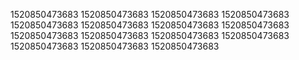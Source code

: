 1520850473683
1520850473683
1520850473683
1520850473683
1520850473683
1520850473683
1520850473683
1520850473683
1520850473683
1520850473683
1520850473683
1520850473683
1520850473683
1520850473683
1520850473683